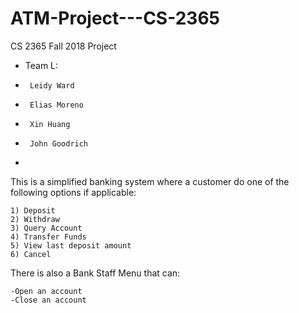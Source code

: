 # ATM-Project---CS-2365
CS 2365 Fall 2018 Project

 * Team L:
 * 		Leidy Ward
 * 		Elias Moreno
 * 		Xin Huang
 * 		John Goodrich
 *
 
This is a simplified banking system where a customer do one of the following options if applicable:

	1) Deposit
	2) Withdraw
	3) Query Account
	4) Transfer Funds
	5) View last deposit amount
	6) Cancel

There is also a Bank Staff Menu that can:

	-Open an account
	-Close an account